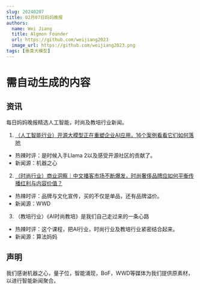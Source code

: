 ```yaml
---
slug: 20240207
title: 02月07日妈妈晚报
authors:
  name: Wei Jiang
  title: Algmon Founder
  url: https://github.com/weijiang2023
  image_url: https://github.com/weijiang2023.png
tags: [垂类大模型]
---
```


# 需自动生成的内容
## 资讯
每日妈妈晚报精选人工智能，时尚及教培行业新闻。

1. [（人工智能行业）开源大模型正在重塑企业AI应用，16个案例看看它们如何落地](https://mp.weixin.qq.com/s/wceYRvXLkdtLXmqKdmz2sA)
* 热辣时评：是时候入手Llama 2以及感受开源社区的贡献了。
* 新闻源：机器之心

2. [（时尚行业）商业洞察｜中文播客市场不断爆发，时尚奢侈品牌应如何平衡传播红利与内容价值？](https://mp.weixin.qq.com/s/efIdq541n52Ty6rS3h21Yw)
* 热辣时评：品牌与文化宣传，买的不仅是单品，还有品牌溢价。
* 新闻源：WWD

3. （教培行业）《AI时尚教培》是我们自己走过来的一条心路
* 热辣时评：这个课程，把AI行业，时尚行业及教培行业紧密结合起来。
* 新闻源：算法妈妈

## 声明

我们感谢机器之心，量子位，智能涌现，BoF，WWD等媒体为我们提供原素材，以进行智能新闻聚合。
